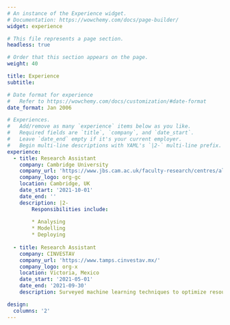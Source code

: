 ```yaml
---
# An instance of the Experience widget.
# Documentation: https://wowchemy.com/docs/page-builder/
widget: experience

# This file represents a page section.
headless: true

# Order that this section appears on the page.
weight: 40

title: Experience
subtitle:

# Date format for experience
#   Refer to https://wowchemy.com/docs/customization/#date-format
date_format: Jan 2006

# Experiences.
#   Add/remove as many `experience` items below as you like.
#   Required fields are `title`, `company`, and `date_start`.
#   Leave `date_end` empty if it's your current employer.
#   Begin multi-line descriptions with YAML's `|2-` multi-line prefix.
experience:
  - title: Research Assistant
    company: Cambridge University
    company_url: 'https://www.jbs.cam.ac.uk/faculty-research/centres/alternative-finance/'
    company_logo: org-gc
    location: Cambridge, UK
    date_start: '2021-10-01'
    date_end: ''
    description: |2-
        Responsibilities include:
        
        * Analysing
        * Modelling
        * Deploying
        
  - title: Research Assistant
    company: CINVESTAV
    company_url: 'https://www.tamps.cinvestav.mx/'
    company_logo: org-x
    location: Victoria, Mexico
    date_start: '2021-05-01'
    date_end: '2021-09-30'
    description: Surveyed machine learning techniques to optimize resource allocation in 5G wireless networks.

design:
  columns: '2'
---
```

